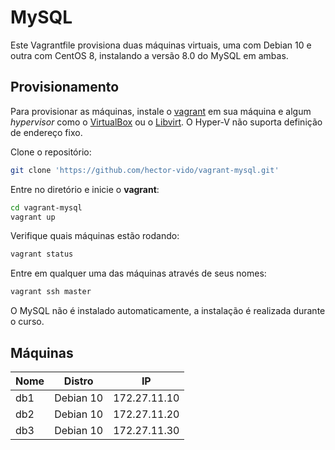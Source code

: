 # MySQL

Este Vagrantfile provisiona duas máquinas virtuais, uma com Debian 10 e outra com CentOS 8, instalando a versão 8.0 do MySQL em ambas.

## Provisionamento

Para provisionar as máquinas, instale o [vagrant](https://www.vagrantup.com/) em sua máquina e algum *hypervisor* como o [VirtualBox](https://www.virtualbox.org/) ou o [Libvirt](https://libvirt.org/). O Hyper-V não suporta definição de endereço fixo.

Clone o repositório:

```bash
git clone 'https://github.com/hector-vido/vagrant-mysql.git'
```

Entre no diretório e inicie o **vagrant**:

```bash
cd vagrant-mysql
vagrant up
```

Verifique quais máquinas estão rodando:

```bash
vagrant status
```

Entre em qualquer uma das máquinas através de seus nomes:

```bash
vagrant ssh master
```

O MySQL não é instalado automaticamente, a instalação é realizada durante o curso.

## Máquinas

| Nome    | Distro    | IP           |
|---------|-----------|--------------|
| db1     | Debian 10 | 172.27.11.10 |
| db2     | Debian 10 | 172.27.11.20 |
| db3     | Debian 10 | 172.27.11.30 |
